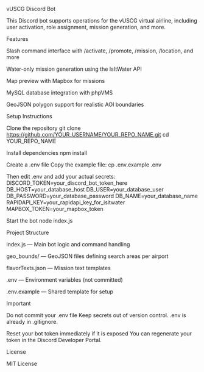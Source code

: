 vUSCG Discord Bot

This Discord bot supports operations for the vUSCG virtual airline, including user activation, role assignment, mission generation, and more.

Features

Slash command interface with /activate, /promote, /mission, /location, and more

Water-only mission generation using the IsItWater API

Map preview with Mapbox for missions

MySQL database integration with phpVMS

GeoJSON polygon support for realistic AOI boundaries

Setup Instructions

Clone the repository
git clone https://github.com/YOUR_USERNAME/YOUR_REPO_NAME.git
cd YOUR_REPO_NAME

Install dependencies
npm install

Create a .env file
Copy the example file:
cp .env.example .env

Then edit .env and add your actual secrets:
DISCORD_TOKEN=your_discord_bot_token_here
DB_HOST=your_database_host
DB_USER=your_database_user
DB_PASSWORD=your_database_password
DB_NAME=your_database_name
RAPIDAPI_KEY=your_rapidapi_key_for_isitwater
MAPBOX_TOKEN=your_mapbox_token

Start the bot
node index.js

Project Structure

index.js — Main bot logic and command handling

geo_bounds/ — GeoJSON files defining search areas per airport

flavorTexts.json — Mission text templates

.env — Environment variables (not committed)

.env.example — Shared template for setup

Important

Do not commit your .env file
Keep secrets out of version control. .env is already in .gitignore.

Reset your bot token immediately if it is exposed
You can regenerate your token in the Discord Developer Portal.

License

MIT License
